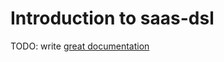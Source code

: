 # Introduction to saas-dsl

TODO: write [great documentation](http://jacobian.org/writing/what-to-write/)
